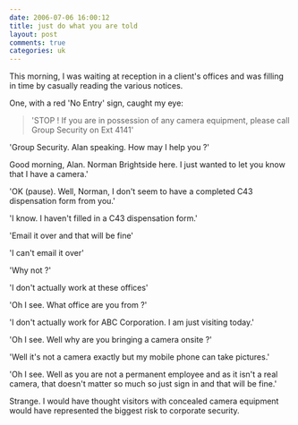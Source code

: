 ```yaml
---
date: 2006-07-06 16:00:12
title: just do what you are told
layout: post
comments: true
categories: uk
---
```

This morning, I was waiting at reception in a client's offices and was
filling in time by casually reading the various notices.

One, with a red 'No Entry' sign, caught my eye:
> 'STOP ! If you are in possession of any camera equipment, please call
> Group Security on Ext 4141'

'Group Security. Alan speaking. How may I help you ?'

Good morning, Alan. Norman Brightside here. I just wanted to let you
know that I have a camera.'

'OK (pause). Well, Norman, I don't seem to have a completed C43
dispensation form from you.'

'I know. I haven't filled in a C43 dispensation form.'

'Email it over and that will be fine'

'I can't email it over'

'Why not ?'

'I don't actually work at these offices'

'Oh I see. What office are you from ?'

'I don't actually work for ABC Corporation. I am just visiting today.'

'Oh I see. Well why are you bringing a camera onsite ?'

'Well it's not a camera exactly but my mobile phone can take pictures.'

'Oh I see. Well as you are not a permanent employee and as it isn't a
real camera, that doesn't matter so much so just sign in and that will
be fine.'

Strange. I would have thought visitors with concealed camera equipment
would have represented the biggest risk to corporate security.
